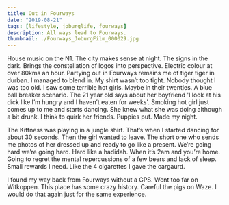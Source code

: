 ```yaml
---
title: Out in Fourways
date: "2019-08-21"
tags: [lifestyle, joburglife, fourways]
description: All ways lead to Fourways.
thumbnail: ./Fourways_JoburgFilm_000029.jpg
---
```


House music on the N1. The city makes sense at night. The signs in the dark. Brings the constellation of logos into perspective. Electric colour at over 80kms an hour. Partying out in Fourways remains me of tiger tiger in durban. I managed to blend in. My shirt wasn’t too tight. Nobody thought I was too old. I saw some terrible hot girls. Maybe in their twenties. A blue ball breaker scenario. The 21 year old says about her boyfriend 'I look at his dick like I’m hungry and I haven’t eaten for weeks'. Smoking hot girl just comes up to me and starts dancing. She knew what she was doing although a bit drunk. I think to quirk her friends. Puppies put. Made my night.

The Kiffness was playing in a jungle shirt. That’s when I started dancing for about 30 seconds. Then the girl wanted to leave. The short one who sends me photos of her dressed up and ready to go like a present. We’re going hard we’re going hard. Hard like a hadidah. When it’s 2am and you’re home. Going to regret the mental repercussions of a few beers and lack of sleep. Small rewards I need. Like the 4 cigarettes I gave the cargaurd.

I found my way back from Fourways without a GPS. Went too far on Witkoppen. This place has some crazy history. Careful the pigs on Waze. I would do that again just for the same experience.
